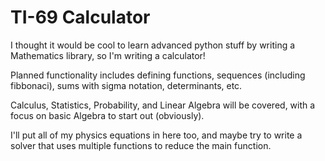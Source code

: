 # TI-69 Calculator

I thought it would be cool to learn advanced python stuff by writing a Mathematics library, so I'm writing a calculator!

Planned functionality includes defining functions, sequences (including fibbonaci), sums with sigma notation, determinants, etc.

Calculus, Statistics, Probability, and Linear Algebra will be covered, with a focus on basic Algebra to start out (obviously).

I'll put all of my physics equations in here too, and maybe try to write a solver that uses multiple functions to reduce the main function.
